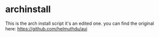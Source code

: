 # archinstall
This is the arch install script it's an edited one.
you can find the original here: https://github.com/helmuthdu/aui
